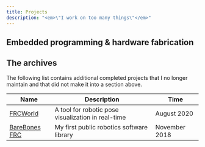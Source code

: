 ```yaml
---
title: Projects
description: "<em>\"I work on too many things\"</em>"
---
```


## Embedded programming & hardware fabrication

## The archives

The following list contains additional completed projects that I no longer maintain and that did not make it into a section above.


| Name                                                       | Description                                                            | Time          |
|------------------------------------------------------------|------------------------------------------------------------------------|---------------|
| [FRCWorld](https://github.com/Ewpratten/frcworld)          | A tool for robotic pose visualization in real-time                     | August 2020   |
| [BareBones FRC](https://github.com/Ewpratten/barebonesFRC) | My first public robotics software library                              | November 2018 |
